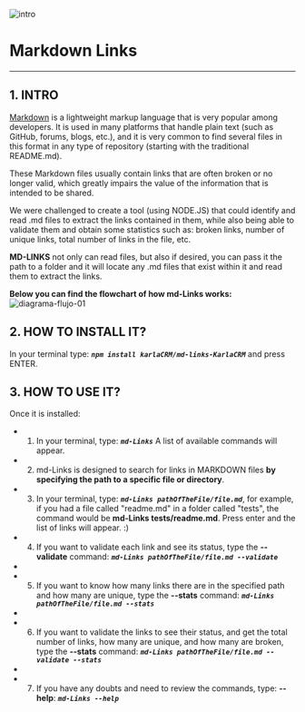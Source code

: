 ![intro](https://user-images.githubusercontent.com/114018277/213886795-204b62e1-a7cf-42c3-92d1-f007f8b6f161.png)
# Markdown Links

***

## 1. INTRO

[Markdown](https://es.wikipedia.org/wiki/Markdown) is a lightweight markup language that is very popular among developers. It is used in many platforms that handle plain text (such as GitHub, forums, blogs, etc.), and it is very common to find several files in this format in any type of repository (starting with the traditional README.md).

These Markdown files usually contain links that are often broken or no longer valid, which greatly impairs the value of the information that is intended to be shared.

We were challenged to create a tool (using NODE.JS) that could identify and read .md files to extract the links contained in them, while also being able to validate them and obtain some statistics such as: broken links, number of unique links, total number of links in the file, etc.

**MD-LINKS** not only can read files, but also if desired, you can pass it the path to a folder and it will locate any .md files that exist within it and read them to extract the links.

**Below you can find the flowchart of how md-Links works:**
![diagrama-flujo-01](https://user-images.githubusercontent.com/114018277/214339176-4ddaced7-242d-407c-90ea-5115efb0e1fd.png)


## 2. HOW TO INSTALL IT?

In your terminal type:  ***`npm install karlaCRM/md-links-KarlaCRM`*** and press ENTER. 

## 3. HOW TO USE IT?

Once it is installed:

* 1. In your terminal, type: ***`md-Links`***
A list of available commands will appear.

* 2. md-Links is designed to search for links in MARKDOWN files **by specifying the path to a specific file or directory**.

* 3. In your terminal, type: ***`md-Links pathOfTheFile/file.md`***, for example, if you had a file called "readme.md" in a folder called "tests", the command would be **md-Links tests/readme.md**. Press enter and the list of links will appear. :)

* 4. If you want to validate each link and see its status, type the **--validate** command: ***`md-Links pathOfTheFile/file.md --validate`***
* 
* 5. If you want to know how many links there are in the specified path and how many are unique, type the **--stats** command: ***`md-Links pathOfTheFile/file.md --stats`***
* 
* 6. If you want to validate the links to see their status, and get the total number of links, how many are unique, and how many are broken, type the **--stats** command:  ***`md-Links pathOfTheFile/file.md --validate --stats`***
* 
* 7. If you have any doubts and need to review the commands, type: **--help**:  ***`md-Links --help`***





